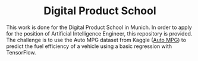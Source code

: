 <h1 align="center">
  <b>Digital Product School</b><br>
</h1>

This work is done for the Digital Product School in Munich. In order to apply for the position of Artificial Intelligence Engineer, this repository is provided. The challenge is to use the Auto MPG dataset from Kaggle ([Auto MPG](https://www.kaggle.com/uciml/autompg-dataset)) to predict the fuel efficiency of a vehicle using a basic regression with TensorFlow. 

